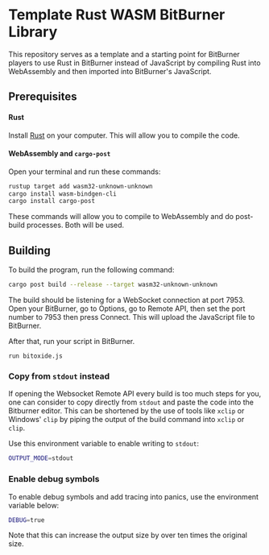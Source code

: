 # Template Rust WASM BitBurner Library

This repository serves as a template and a starting point for BitBurner players to use Rust in BitBurner instead of JavaScript by compiling Rust into WebAssembly and then imported into BitBurner's JavaScript.

## Prerequisites

#### Rust

Install [Rust](https://rustup.rs/) on your computer. This will allow you to compile the code.

#### WebAssembly and `cargo-post`

Open your terminal and run these commands:

```bash
rustup target add wasm32-unknown-unknown
cargo install wasm-bindgen-cli
cargo install cargo-post
```

These commands will allow you to compile to WebAssembly and do post-build processes. Both will be used.

## Building

To build the program, run the following command:

```bash
cargo post build --release --target wasm32-unknown-unknown
```

The build should be listening for a WebSocket connection at port 7953. Open your BitBurner, go to Options, go to Remote API, then set the port number to 7953 then press Connect. This will upload the JavaScript file to BitBurner.

After that, run your script in BitBurner.

```
run bitoxide.js
```

### Copy from `stdout` instead

If opening the Websocket Remote API every build is too much steps for you, one can consider to copy directly from `stdout` and paste the code into the Bitburner editor. This can be shortened by the use of tools like `xclip` or Windows' `clip` by piping the output of the build command into `xclip` or `clip`.

Use this environment variable to enable writing to `stdout`:

```bash
OUTPUT_MODE=stdout
```

### Enable debug symbols

To enable debug symbols and add tracing into panics, use the environment variable below:

```bash
DEBUG=true
```

Note that this can increase the output size by over ten times the original size.
